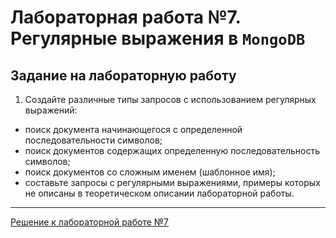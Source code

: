 # Лабораторная работа №7. Регулярные выражения в `MongoDB`

## Задание на лабораторную работу

1. Создайте различные типы запросов с использованием регулярных выражений:

- поиск документа начинающегося с определенной последовательности символов;
- поиск документов содержащих определенную последовательность символов;
- поиск документов со сложным именем (шаблонное имя);
- составьте запросы с регулярными выражениями, примеры которых не описаны в теоретическом описании лабораторной работы.

--- 

[Решение к лабораторной работе №7](../solutions/lab_7/lab_7_solution.md)